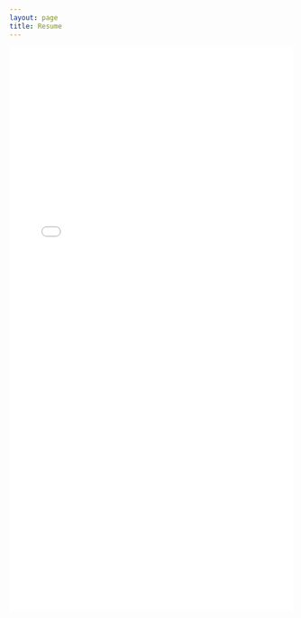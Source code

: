 ```yaml
---
layout: page
title: Resume
---
```

<iframe src="/assets/Resume.pdf" width="100%" height="1000px" style="border: none;"></iframe>
